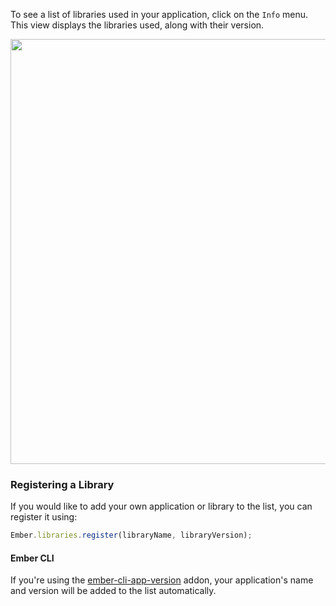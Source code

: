 To see a list of libraries used in your application, click on the `Info` menu. This view displays the libraries used, along with their version.

<img src="/images/guides/ember-inspector/info-screenshot.png" width="680"/>

### Registering a Library

If you would like to add your own application or library to the list, you can register it using:

```javascript
Ember.libraries.register(libraryName, libraryVersion);
```

#### Ember CLI

If you're using the [ember-cli-app-version] addon, your application's name and version will be added to the list automatically.

[ember-cli-app-version]: https://github.com/embersherpa/ember-cli-app-version
